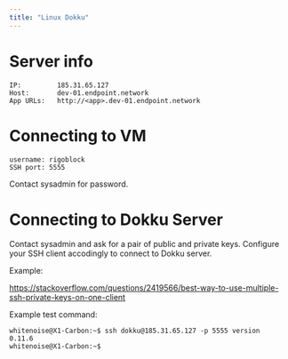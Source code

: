 ```yaml
---
title: "Linux Dokku"
---
```


# Server info

    IP:         185.31.65.127
    Host:       dev-01.endpoint.network
    App URLs:   http://<app>.dev-01.endpoint.network


# Connecting to VM

    username: rigoblock
    SSH port: 5555

Contact sysadmin for password.

# Connecting to Dokku Server

Contact sysadmin and ask for a pair of public and private keys.
Configure your SSH client accodingly to connect to Dokku server.

Example:

https://stackoverflow.com/questions/2419566/best-way-to-use-multiple-ssh-private-keys-on-one-client

Example test command:

    whitenoise@X1-Carbon:~$ ssh dokku@185.31.65.127 -p 5555 version
    0.11.6
    whitenoise@X1-Carbon:~$



